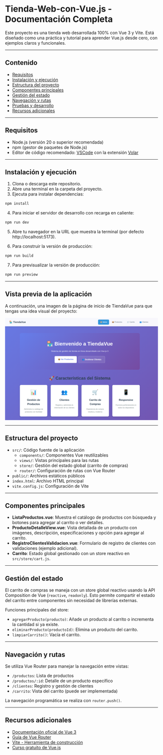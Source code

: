 # Tienda-Web-con-Vue.js - Documentación Completa

Este proyecto es una tienda web desarrollada 100% con Vue 3 y Vite. Está diseñado como una práctica y tutorial para aprender Vue.js desde cero, con ejemplos claros y funcionales.

---

## Contenido

- [Requisitos](#requisitos)
- [Instalación y ejecución](#instalación-y-ejecución)
- [Estructura del proyecto](#estructura-del-proyecto)
- [Componentes principales](#componentes-principales)
- [Gestión del estado](#gestión-del-estado)
- [Navegación y rutas](#navegación-y-rutas)
- [Pruebas y desarrollo](#pruebas-y-desarrollo)
- [Recursos adicionales](#recursos-adicionales)

---

## Requisitos

- Node.js (versión 20 o superior recomendada)
- npm (gestor de paquetes de Node.js)
- Editor de código recomendado: [VSCode](https://code.visualstudio.com/) con la extensión [Volar](https://marketplace.visualstudio.com/items?itemName=Vue.volar)

---

## Instalación y ejecución

1. Clona o descarga este repositorio.
2. Abre una terminal en la carpeta del proyecto.
3. Ejecuta para instalar dependencias:

```sh
npm install
```

4. Para iniciar el servidor de desarrollo con recarga en caliente:

```sh
npm run dev
```

5. Abre tu navegador en la URL que muestra la terminal (por defecto http://localhost:5173).

6. Para construir la versión de producción:

```sh
npm run build
```

7. Para previsualizar la versión de producción:

```sh
npm run preview
```
---

## Vista previa de la aplicación

A continuación, una imagen de la página de inicio de TiendaVue para que tengas una idea visual del proyecto:

![Vista previa de TiendaVue](./public/preview-tiendavue.png)

---

## Estructura del proyecto

- `src/`: Código fuente de la aplicación
  - `components/`: Componentes Vue reutilizables
  - `views/`: Vistas principales para las rutas
  - `store/`: Gestión del estado global (carrito de compras)
  - `router/`: Configuración de rutas con Vue Router
- `public/`: Archivos estáticos públicos
- `index.html`: Archivo HTML principal
- `vite.config.js`: Configuración de Vite

---

## Componentes principales

- **ListaProductos.vue**: Muestra el catálogo de productos con búsqueda y botones para agregar al carrito o ver detalles.
- **ProductoDetalleView.vue**: Vista detallada de un producto con imágenes, descripción, especificaciones y opción para agregar al carrito.
- **RegistroClientesValidacion.vue**: Formulario de registro de clientes con validaciones (ejemplo adicional).
- **Carrito**: Estado global gestionado con un store reactivo en `src/store/cart.js`.

---

## Gestión del estado

El carrito de compras se maneja con un store global reactivo usando la API Composition de Vue (`reactive`, `readonly`). Esto permite compartir el estado del carrito entre componentes sin necesidad de librerías externas.

Funciones principales del store:

- `agregarProducto(producto)`: Añade un producto al carrito o incrementa la cantidad si ya existe.
- `eliminarProducto(productoId)`: Elimina un producto del carrito.
- `limpiarCarrito()`: Vacía el carrito.

---

## Navegación y rutas

Se utiliza Vue Router para manejar la navegación entre vistas:

- `/productos`: Lista de productos
- `/productos/:id`: Detalle de un producto específico
- `/clientes`: Registro y gestión de clientes
- `/carrito`: Vista del carrito (puede ser implementada)

La navegación programática se realiza con `router.push()`.

---


## Recursos adicionales

- [Documentación oficial de Vue 3](https://vuejs.org/)
- [Guía de Vue Router](https://router.vuejs.org/)
- [Vite - Herramienta de construcción](https://vite.dev/)
- [Curso gratuito de Vue.js](https://www.vuemastery.com/)



